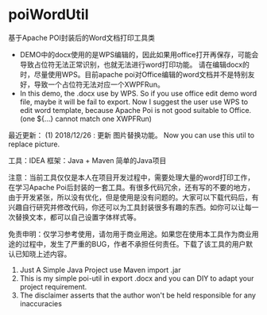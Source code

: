 # poiWordUtil
基于Apache POI封装后的Word文档打印工具类

* DEMO中的docx使用的是WPS编辑的，因此如果用office打开再保存，可能会导致占位符无法正常识别，也就无法进行word打印功能。
请在编辑docx的时，尽量使用WPS。目前apache poi对Office编辑的word文档并不是特别友好，导致一个占位符无法对应一个XWPFRun。
* In this demo, the .docx use by WPS. So if you use office edit demo word file, maybe it will be fail to export. Now I suggest the user use WPS to edit word template, because Apache Poi is not good suitable to Office.(one ${...} cannot match one XWPFRun)

最近更新：
(1) 2018/12/26 : 更新 图片替换功能。  Now you can use this util to replace picture.

工具：IDEA
框架：Java + Maven 简单的Java项目

注意：当前工具仅仅是本人在项目开发过程中，需要处理大量的word打印工作，在学习Apache Poi后封装的一套工具。有很多代码冗余，还有写的不要的地方，由于开发紧张，所以没有优化，但是使用是没有问题的。大家可以下载代码后，有兴趣自行研究并修改代码，你还可以为工具封装很多有趣的东西。如你可以让每一次替换文本，都可以自己设置字体样式等。

免责申明：仅学习参考使用，请勿用于商业用途。如果您在使用本工具作为商业用途的过程中，发生了严重的BUG，作者不承担任何责任。下载了该工具的用户默认已知晓上述内容。

1. Just A Simple Java Project use Maven import .jar
2. This is my simple poi-util in export .docx and you can DIY to adapt your project requirement.
3. The disclaimer asserts that the author won't be held responsible for any inaccuracies
